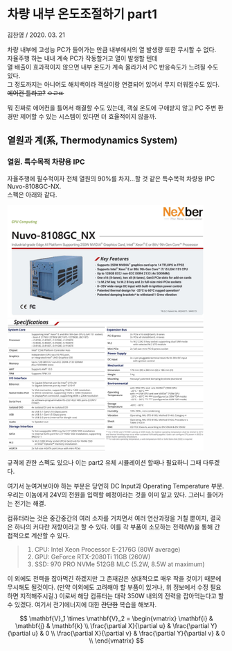 # 차량 내부 온도조절하기 part1
김찬영 / 2020. 03. 21

차량 내부에 고성능 PC가 들어가는 만큼 내부에서의 열 발생량 또한 무시할 수 없다.   
자율주행 하는 내내 계속 PC가 작동할거고 열이 발생할 텐데   
열 배출이 효과적이지 않으면 내부 온도가 계속 올라가서 PC 반응속도가 느려질 수도 있다.   
그 정도까지는 아니어도 해치백이라 객실이랑 연결되어 있어서 무지 더워질수도 있다. ~~에어컨 틀라고?~~ ~~ㅇㄹㄸ~~

뭐 진짜로 에어컨을 틀어서 해결할 수도 있는데, 객실 온도에 구애받지 않고 PC 주변 환경만 제어할 수 있는 시스템이 있다면 더 효율적이지 않을까. 

## 열원과 계(系, Thermodynamics System)

### 열원. 특수목적 차량용 IPC

자율주행에 필수적이자 전체 열원의 90%를 차지...할 것 같은 특수목적 차량용 IPC Nuvo-8108GC-NX.   
스펙은 아래와 같다.

<img src="./media/ipcSpec1.jpg" width="90%" height="90%" title="ipcSpec1.jpg" ></img>   
<img src="./media/ipcSpec2.jpg" width="90%" height="90%" title="ipcSpec1.jpg" ></img>

규격에 관한 스펙도 있으나 이는 part2 유체 시뮬레이션 할때나 필요하니 그때 다루겠다.

여기서 눈여겨보아야 하는 부분은 당연히 DC Input과 Operating Temperature 부분.   
우리는 이놈에게 24V의 전원을 입력할 예정이라는 것을 이미 알고 있다. 그러니 들어가는 전기는 해결.   

컴퓨터라는 것은 중간중간의 여러 소자를 거치면서 여러 연산과정을 거칠 뿐이지,
결국은 하나의 커다란 저항이라고 할 수 있다.
이를 각 부품이 소모하는 전력(W)을 통해 간접적으로 계산할 수 있다.

> 1. CPU: Intel Xeon Processor E-2176G (80W average)
> 2. GPU: GeForce RTX-2080Ti 11GB (260W)
> 3. SSD: 970 PRO NVMe 512GB MLC (5.2W, 8.5W at maximum)

이 외에도 전력을 잡아먹긴 하겠지만 그 존재감은 상대적으로 매우 작을 것이기 때문에 무시해도 될것이다.
(만약 이외에도 고려해야 할 부품이 있거나, 위 정보에서 수정 필요하면 지적해주시길.)
이로써 해당 컴퓨터는 대략 350W 내외의 전력을 잡아먹는다고 할 수 있겠다.
여기서 전기에너지에 대한 ~~간단한~~ 복습을 해보자.


$$
\mathbf{V}_1 \times \mathbf{V}_2 =  \begin{vmatrix} 
\mathbf{i} & \mathbf{j} & \mathbf{k} \\
\frac{\partial X}{\partial u} &  \frac{\partial Y}{\partial u} & 0 \\
\frac{\partial X}{\partial v} &  \frac{\partial Y}{\partial v} & 0 \\
\end{vmatrix}
$$
